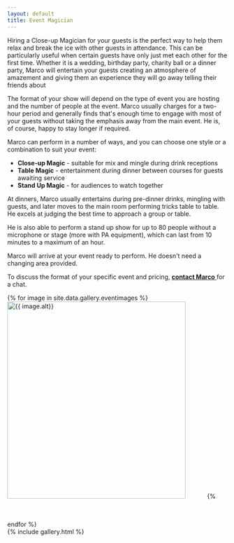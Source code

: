 ```yaml
---
layout: default
title: Event Magician
---
```


Hiring a Close-up Magician for your guests is the perfect way to help them relax and break the ice with other guests in attendance. This can be particularly useful when certain guests have only just met each other for the first time. Whether it is a wedding, birthday party, charity ball or a dinner party, Marco will entertain your guests creating an atmosphere of amazement and giving them an experience they will go away telling their friends about

The format of your show will depend on the type of event you are hosting and the number of people at the event.  Marco usually charges for a two-hour period and generally finds that's enough time to engage with most of your guests without taking the emphasis away from the main event. He is, of course, happy to stay longer if required.

Marco can perform in a number of ways, and you can choose one style or a combination to suit your event:

- **Close-up Magic** - suitable for mix and mingle during drink receptions
- **Table Magic** - entertainment during dinner between courses for guests awaiting service
- **Stand Up Magic** - for audiences to watch together 

At dinners, Marco usually entertains during pre-dinner drinks, mingling with guests, and later moves to the main room performing tricks table to table. He excels at judging the best time to approach a group or table.

He is also able to perform a stand up show for up to 80 people without a microphone or stage (more with PA equipment), which can last from 10 minutes to a maximum of an hour.

Marco will arrive at your event ready to perform. He doesn't need a changing area provided.

To discuss the format of your specific event and pricing,  [ **contact Marco** ]( #contact ) for a chat.
 

 <div class="w3-content w3-display-container">
	 {% for image in site.data.gallery.eventimages %}
	 <img class="mySlides" src="{{ site.url }}/{{ image.url}}" alt="{{ image.alt}}" style="margin:auto; width:90%; max-height:500px; object-fit: cover;">
	 {% endfor %}
 </div>
 {% include gallery.html %}

